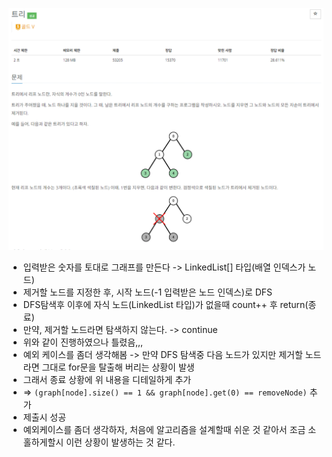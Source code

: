 ![img.png](../_image/트리.png)
- 입력받은 숫자를 토대로 그래프를 만든다 -> LinkedList[] 타입(배열 인덱스가 노드)
- 제거할 노드를 지정한 후, 시작 노드(-1 입력받은 노드 인덱스)로 DFS
- DFS탐색후 이후에 자식 노드(LinkedList 타입)가 없을때 count++ 후 return(종료)
- 만약, 제거할 노드라면 탐색하지 않는다. -> continue
- 위와 같이 진행하였으나 틀렸음,,, 
- 예외 케이스를 좀더 생각해봄 -> 만약 DFS 탐색중 다음 노드가 있지만 제거할 노드라면 그대로 for문을 탈출해 버리는 상황이 발생
- 그래서 종료 상황에 위 내용을 디테일하게 추가
- =>  `(graph[node].size() == 1 && graph[node].get(0) == removeNode)` 추가
- 제출시 성공
- 예외케이스를 좀더 생각하자, 처음에 알고리즘을 설계할때 쉬운 것 같아서 조금 소홀하게할시 이런 상황이 발생하는 것 같다. 
